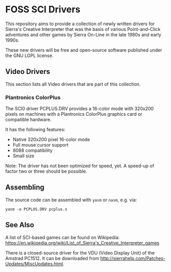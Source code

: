 FOSS SCI Drivers
================

This repository aims to provide a collection of newly written drivers for
Sierra's Creative Interpreter that was the basis of various Point-and-Click
adventures and other games by Sierra On-Line in the late 1980s and early
1990s.

These new drivers will be free and open-source software published under the
GNU LGPL license.

Video Drivers
-------------

This section lists all Video drivers that are part of this collection.

### Plantronics ColorPlus ###

The SCI0 driver PCPLUS.DRV provides a 16-color mode with 320x200 pixels on
machines with a Plantronics ColorPlus graphics card or compatible hardware.

It has the following features:

- Native 320x200 pixel 16-color mode
- Full mouse cursor support
- 8088 compatibility
- Small size

Note:
The driver has not been optimized for speed, yet.
A speed-up of factor two or three should be possible.

Assembling
----------

The source code can be assembled with `yasm` or `nasm`, e.g. via:

    yasm -o PCPLUS.DRV pcplus.s

See Also
--------

A list of SCI-based games can be found on Wikipedia:
https://en.wikipedia.org/wiki/List_of_Sierra's_Creative_Interpreter_games

There is a closed-source driver for the VDU (Video Display Unit) of the
Amstrad PC1512.  It can be downloaded from
http://sierrahelp.com/Patches-Updates/MiscUpdates.html.
